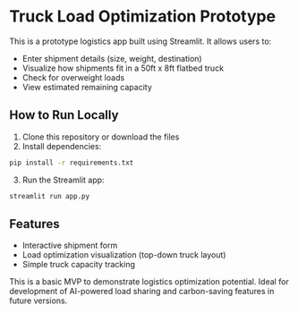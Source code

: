 # Truck Load Optimization Prototype

This is a prototype logistics app built using Streamlit. It allows users to:
- Enter shipment details (size, weight, destination)
- Visualize how shipments fit in a 50ft x 8ft flatbed truck
- Check for overweight loads
- View estimated remaining capacity

## How to Run Locally

1. Clone this repository or download the files
2. Install dependencies:
```bash
pip install -r requirements.txt
```
3. Run the Streamlit app:
```bash
streamlit run app.py
```

## Features

- Interactive shipment form
- Load optimization visualization (top-down truck layout)
- Simple truck capacity tracking

This is a basic MVP to demonstrate logistics optimization potential. Ideal for development of AI-powered load sharing and carbon-saving features in future versions.